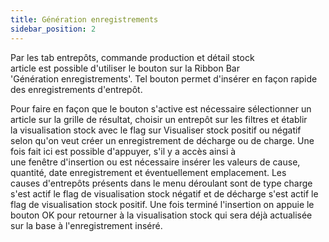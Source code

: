 ```yaml
---
title: Génération enregistrements
sidebar_position: 2
---
```


Par les tab entrepôts, commande production et détail stock article est possible d'utiliser le bouton sur la Ribbon Bar 'Génération enregistrements'. Tel bouton permet d'insérer en façon rapide des enregistrements d'entrepôt.

Pour faire en façon que le bouton s'active est nécessaire sélectionner un article sur la grille de résultat, choisir un entrepôt sur les filtres et établir la visualisation stock avec le flag sur Visualiser stock positif ou négatif selon qu'on veut créer un enregistrement de décharge ou de charge. Une fois fait ici est possible d'appuyer, s'il y a accès ainsi à une fenêtre d'insertion ou est nécessaire insérer les valeurs de cause, quantité, date enregistrement et éventuellement emplacement. Les causes d'entrepôts présents dans le menu déroulant sont de type charge s'est actif le flag de visualisation stock négatif et de décharge s'est actif le flag de visualisation stock positif. Une fois terminé l'insertion on appuie le bouton OK pour retourner à la visualisation stock qui sera déjà actualisée sur la base à l'enregistrement inséré.







